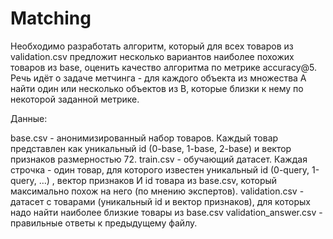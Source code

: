# Matching

Необходимо разработать алгоритм, который для всех товаров из validation.csv предложит несколько вариантов наиболее похожих товаров из base, оценить качество алгоритма по метрике accuracy@5. Речь идёт о задаче метчинга - для каждого объекта из множества A найти один или несколько объектов из B, которые близки к нему по некоторой заданной метрике.

Данные:

base.csv - анонимизированный набор товаров. Каждый товар представлен как уникальный id (0-base, 1-base, 2-base) и вектор признаков размерностью 72.
train.csv - обучающий датасет. Каждая строчка - один товар, для которого известен уникальный id (0-query, 1-query, …) , вектор признаков И id товара из base.csv, который максимально похож на него (по мнению экспертов).
validation.csv - датасет с товарами (уникальный id и вектор признаков), для которых надо найти наиболее близкие товары из base.csv
validation_answer.csv - правильные ответы к предыдущему файлу.
